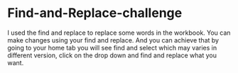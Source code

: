 # Find-and-Replace-challenge
I used the find and replace to replace some words in the workbook. You can make changes using your find and replace. And you can achieve that by going to your home tab you will see find and select which may varies in different version, click on the drop down and find and replace what you want.
